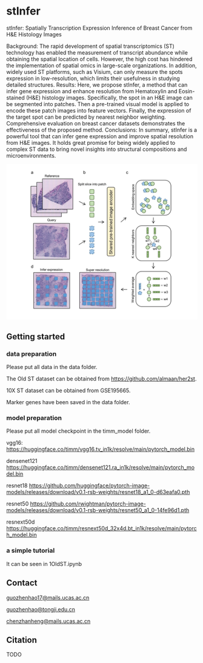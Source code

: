 # stInfer
stInfer: Spatially Transcription Expression Inference of Breast Cancer from H&E Histology Images 

Background: 
The rapid development of spatial transcriptomics (ST) technology has enabled the measurement of transcript abundance while obtaining the spatial location of cells. However, the high cost has hindered the implementation of spatial omics in large-scale organizations. In addition, widely used ST platforms, such as Visium, can only measure the spots expression in low-resolution, which limits their usefulness in studying detailed structures. 
Results: 
Here, we propose stInfer, a method that can infer gene expression and enhance resolution from Hematoxylin and Eosin-stained (H&E) histology images. Specifically, the spot in an H&E image can be segmented into patches. Then a pre-trained visual model is applied to encode these patch images into feature vectors. Finally, the expression of the target spot can be predicted by nearest neighbor weighting. Comprehensive evaluation on breast cancer datasets demonstrates the effectiveness of the proposed method.
Conclusions: 
In summary, stInfer is a powerful tool that can infer gene expression and improve spatial resolution from H&E images. It holds great promise for being widely applied to complex ST data to bring novel insights into structural compositions and microenvironments.

<img src="Figure 1.jpg" width="800px"></img>

## Getting started
### data preparation

Please put all data in the data folder.

The Old ST dataset can be obtained from https://github.com/almaan/her2st. 

10X ST dataset can be obtained from GSE195665. 

Marker genes have been saved in the data folder.


### model preparation

Please put all model checkpoint in the timm_model folder.

vgg16:
https://huggingface.co/timm/vgg16.tv_in1k/resolve/main/pytorch_model.bin 

densenet121
https://huggingface.co/timm/densenet121.ra_in1k/resolve/main/pytorch_model.bin 

resnet18
https://github.com/huggingface/pytorch-image-models/releases/download/v0.1-rsb-weights/resnet18_a1_0-d63eafa0.pth

resnet50
https://github.com/rwightman/pytorch-image-models/releases/download/v0.1-rsb-weights/resnet50_a1_0-14fe96d1.pth

resnext50d
https://huggingface.co/timm/resnext50d_32x4d.bt_in1k/resolve/main/pytorch_model.bin


### a simple tutorial
It can be seen in 1OldST.ipynb

## Contact

guozhenhao17@mails.ucas.ac.cn

guozhenhao@tongji.edu.cn

chenzhanheng@mails.ucas.ac.cn

## Citation

TODO
